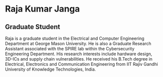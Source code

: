 # Raja Kumar Janga
## Graduate Student

Raja is a graduate student in the Electrical and Computer Engineering Department at George Mason University. He is also a Graduate Research Assistant associated with the SPIRE lab within the Cybersecurity Engineering Department. 
His research interests include hardware design, 3D-ICs and supply chain vulnerabilities. He received his B.Tech degree in Electrical, Electronics and Communication Engineering from IIT Rajiv Gandhi University of Knowledge Technologies, India. 